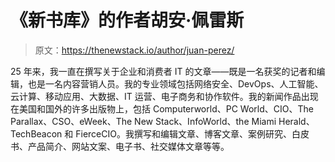 # 《新书库》的作者胡安·佩雷斯

> 原文：<https://thenewstack.io/author/juan-perez/>

25 年来，我一直在撰写关于企业和消费者 IT 的文章——既是一名获奖的记者和编辑，也是一名内容营销人员。我的专业领域包括网络安全、DevOps、人工智能、云计算、移动应用、大数据、IT 运营、电子商务和协作软件。我的新闻作品出现在美国和国外的许多出版物上，包括 Computerworld、PC World、CIO、The Parallax、CSO、eWeek、The New Stack、InfoWorld、the Miami Herald、TechBeacon 和 FierceCIO。我撰写和编辑文章、博客文章、案例研究、白皮书、产品简介、网站文案、电子书、社交媒体文章等等。